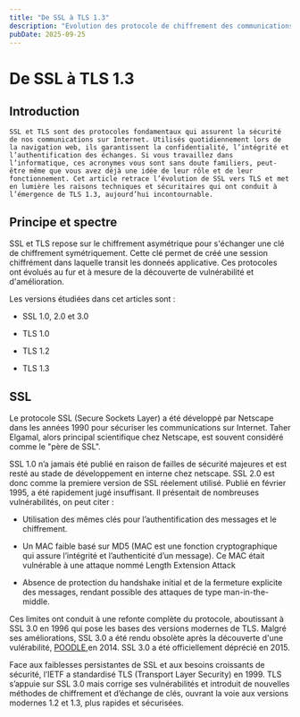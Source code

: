 ```yaml
---
title: "De SSL à TLS 1.3"
description: "Evolution des protocole de chiffrement des communications "
pubDate: 2025-09-25
---
```


# De SSL à TLS 1.3

## Introduction 

    SSL et TLS sont des protocoles fondamentaux qui assurent la sécurité de nos communications sur Internet. Utilisés quotidiennement lors de la navigation web, ils garantissent la confidentialité, l’intégrité et l’authentification des échanges. Si vous travaillez dans l’informatique, ces acronymes vous sont sans doute familiers, peut-être même que vous avez déjà une idée de leur rôle et de leur fonctionnement. Cet article retrace l’évolution de SSL vers TLS et met en lumière les raisons techniques et sécuritaires qui ont conduit à l’émergence de TLS 1.3, aujourd’hui incontournable.


## Principe et spectre

SSL et TLS repose sur le chiffrement asymétrique pour s'échanger une clé de chiffrement symétriquement. Cette clé permet de créé une session chiffrément dans laquelle transit les donneés applicative.
Ces protocoles ont évolués au fur et à mesure de la découverte de vulnérabilité et d'amélioration.

Les versions étudiées dans cet articles sont :

- SSL 1.0, 2.0 et 3.0

- TLS 1.0

- TLS 1.2 

- TLS 1.3 

## SSL 

Le protocole SSL (Secure Sockets Layer) a été développé par Netscape dans les années 1990 pour sécuriser les communications sur Internet. Taher Elgamal, alors principal scientifique chez Netscape, est souvent considéré comme le "père de SSL".

SSL 1.0 n’a jamais été publié en raison de failles de sécurité majeures et est resté au stade de développement en interne chez netscape. SSL 2.0 est donc  comme la premiere version de SSL réelement utilisé. Publié en février 1995, a été rapidement jugé insuffisant. Il présentait de nombreuses vulnérabilités, on peut citer : 

- Utilisation des mêmes clés pour l’authentification des messages et le chiffrement.

- Un MAC faible basé sur MD5 (MAC est une fonction cryptographique qui assure l’intégrité et l’authenticité d’un message). Ce MAC était vulnérable à une attaque nommé Length Extension Attack

- Absence de protection du handshake initial et de la fermeture explicite des messages, rendant possible des attaques de type man-in-the-middle.

Ces limites ont conduit à une refonte complète du protocole, aboutissant à SSL 3.0 en 1996 qui pose les bases des versions modernes de TLS. Malgré ses améliorations, SSL 3.0 a été rendu obsolète après la découverte d'une vulérabilité, [POODLE](https://openssl-library.org/files/ssl-poodle.pdf),en 2014. SSL 3.0 a été officiellement déprécié en 2015.

Face aux faiblesses persistantes de SSL et aux besoins croissants de sécurité, l’IETF a standardisé TLS (Transport Layer Security) en 1999. TLS s’appuie sur SSL 3.0 mais corrige ses vulnérabilités et introduit de nouvelles méthodes de chiffrement et d’échange de clés, ouvrant la voie aux versions modernes 1.2 et 1.3, plus rapides et sécurisées.








